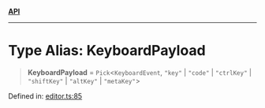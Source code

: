 [**API**](../API.md)

***

# Type Alias: KeyboardPayload

> **KeyboardPayload** = `Pick`\<`KeyboardEvent`, `"key"` \| `"code"` \| `"ctrlKey"` \| `"shiftKey"` \| `"altKey"` \| `"metaKey"`\>

Defined in: [editor.ts:85](https://github.com/inokawa/edix/blob/431c5fd4f91f9cb402acd852f95a41766a4cc2e5/src/editor.ts#L85)
